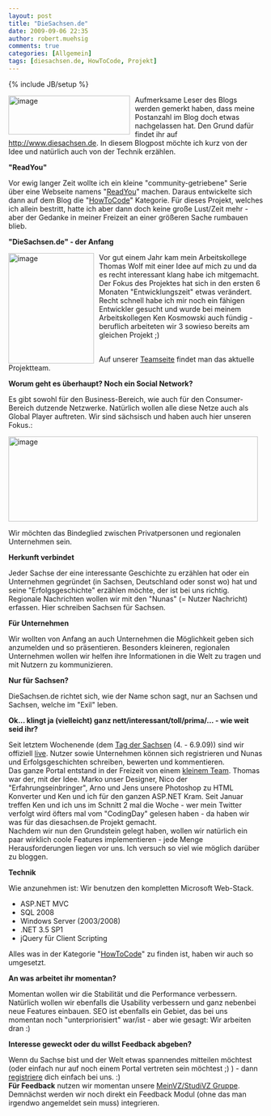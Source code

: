 ```yaml
---
layout: post
title: "DieSachsen.de"
date: 2009-09-06 22:35
author: robert.muehsig
comments: true
categories: [Allgemein]
tags: [diesachsen.de, HowToCode, Projekt]
---
```

{% include JB/setup %}
<p><a href="{{BASE_PATH}}/assets/wp-images/image813.png"><img style="border-right-width: 0px; margin: 0px 10px 0px 0px; border-top-width: 0px; border-bottom-width: 0px; border-left-width: 0px" border="0" alt="image" align="left" src="{{BASE_PATH}}/assets/wp-images/image-thumb791.png" width="240" height="77" /></a></p>  <p>Aufmerksame Leser des Blogs werden gemerkt haben, dass meine Postanzahl im Blog doch etwas nachgelassen hat. Den Grund dafür findet ihr auf <a href="http://www.diesachsen.de">http://www.diesachsen.de</a>. In diesem Blogpost möchte ich kurz von der Idee und natürlich auch von der Technik erzählen.</p>  <p></p> <!--more-->  <p></p>  <p><strong>&quot;ReadYou&quot;</strong></p>  <p>Vor ewig langer Zeit wollte ich ein kleine &quot;community-getriebene&quot; Serie über eine Webseite namens &quot;<a href="http://code-inside.de/blog/?s=readyou">ReadYou</a>&quot; machen. Daraus entwickelte sich dann auf dem Blog die &quot;<a href="http://code-inside.de/blog/category/howtocode/">HowToCode</a>&quot; Kategorie. Für dieses Projekt, welches ich allein bestritt, hatte ich aber dann doch keine große Lust/Zeit mehr - aber der Gedanke in meiner Freizeit an einer größeren Sache rumbauen blieb.</p>  <p><strong>&quot;DieSachsen.de&quot; - der Anfang</strong></p>  <p><a href="{{BASE_PATH}}/assets/wp-images/image814.png"><img style="border-right-width: 0px; margin: 0px 10px 0px 0px; border-top-width: 0px; border-bottom-width: 0px; border-left-width: 0px" border="0" alt="image" align="left" src="{{BASE_PATH}}/assets/wp-images/image-thumb792.png" width="169" height="218" /></a>Vor gut einem Jahr kam mein Arbeitskollege Thomas Wolf mit einer Idee auf mich zu und da es recht interessant klang habe ich mitgemacht. Der Fokus des Projektes hat sich in den ersten 6 Monaten &quot;Entwicklungszeit&quot; etwas verändert. Recht schnell habe ich mir noch ein fähigen Entwickler gesucht und wurde bei meinem Arbeitskollegen Ken Kosmowski auch fündig - beruflich arbeiteten wir 3 sowieso bereits am gleichen Projekt ;)</p>  <p>&#160; <br />Auf unserer <a href="http://www.diesachsen.de/Home/Team">Teamseite</a> findet man das aktuelle Projektteam.</p>  <p><strong>Worum geht es überhaupt? Noch ein Social Network?</strong></p>  <p>Es gibt sowohl für den Business-Bereich, wie auch für den Consumer-Bereich dutzende Netzwerke. Natürlich wollen alle diese Netze auch als Global Player auftreten. Wir sind sächsisch und haben auch hier unseren Fokus.:</p>  <p><a href="{{BASE_PATH}}/assets/wp-images/image815.png"><img style="border-right-width: 0px; border-top-width: 0px; border-bottom-width: 0px; border-left-width: 0px" border="0" alt="image" src="{{BASE_PATH}}/assets/wp-images/image-thumb793.png" width="493" height="168" /></a></p>  <p>Wir möchten das Bindeglied zwischen Privatpersonen und regionalen Unternehmen sein.</p>  <p><strong>Herkunft verbindet</strong></p>  <p>Jeder Sachse der eine interessante Geschichte zu erzählen hat oder ein Unternehmen gegründet (in Sachsen, Deutschland oder sonst wo) hat und seine &quot;Erfolgsgeschichte&quot; erzählen möchte, der ist bei uns richtig. Regionale Nachrichten wollen wir mit den &quot;Nunas&quot; (= Nutzer Nachricht) erfassen. Hier schreiben Sachsen für Sachsen.</p>  <p><strong>Für Unternehmen</strong></p>  <p>Wir wollten von Anfang an auch Unternehmen die Möglichkeit geben sich anzumelden und so präsentieren. Besonders kleineren, regionalen Unternehmen wollen wir helfen ihre Informationen in die Welt zu tragen und mit Nutzern zu kommunizieren.</p>  <p><strong>Nur für Sachsen?</strong></p>  <p>DieSachsen.de richtet sich, wie der Name schon sagt, nur an Sachsen und Sachsen, welche im &quot;Exil&quot; leben. </p>  <p><strong>Ok... klingt ja (vielleicht) ganz nett/interessant/toll/prima/... - wie weit seid ihr?</strong></p>  <p>Seit letztem Wochenende (dem <a href="http://www.tds.sachsen.de/">Tag der Sachsen</a> (4. - 6.9.09)) sind wir offiziell <a href="http://www.diesachsen.de">live</a>. Nutzer sowie Unternehmen können sich registrieren und Nunas und Erfolgsgeschichten schreiben, bewerten und kommentieren.     <br />Das ganze Portal entstand in der Freizeit von einem <a href="http://www.diesachsen.de/home/team">kleinem Team</a>. Thomas war der, mit der Idee. Marko unser Designer, Nico der &quot;Erfahrungseinbringer&quot;, Arno und Jens unsere Photoshop zu HTML Konverter und Ken und ich für den ganzen ASP.NET Kram. Seit Januar treffen Ken und ich uns im Schnitt 2 mal die Woche - wer mein Twitter verfolgt wird öfters mal vom &quot;CodingDay&quot; gelesen haben - da haben wir was für das diesachsen.de Projekt gemacht.     <br />Nachdem wir nun den Grundstein gelegt haben, wollen wir natürlich ein paar wirklich coole Features implementieren - jede Menge Herausforderungen liegen vor uns. Ich versuch so viel wie möglich darüber zu bloggen.</p>  <p><strong>Technik</strong></p>  <p>Wie anzunehmen ist: Wir benutzen den kompletten Microsoft Web-Stack.</p>  <ul>   <li>ASP.NET MVC </li>    <li>SQL 2008 </li>    <li>Windows Server (2003/2008) </li>    <li>.NET 3.5 SP1 </li>    <li>jQuery für Client Scripting </li> </ul>  <p>Alles was in der Kategorie &quot;<a href="http://code-inside.de/blog/category/howtocode/">HowToCode</a>&quot; zu finden ist, haben wir auch so umgesetzt.</p>  <p><strong>An was arbeitet ihr momentan?</strong></p>  <p>Momentan wollen wir die Stabilität und die Performance verbessern. Natürlich wollen wir ebenfalls die Usability verbessern und ganz nebenbei neue Features einbauen. SEO ist ebenfalls ein Gebiet, das bei uns momentan noch &quot;unterpriorisiert&quot; war/ist - aber wie gesagt: Wir arbeiten dran :)</p>  <p><strong>Interesse geweckt oder du willst Feedback abgeben?</strong></p>  <p>Wenn du Sachse bist und der Welt etwas spannendes mitteilen möchtest (oder einfach nur auf noch einem Portal vertreten sein möchtest ;) ) - dann <a href="http://www.diesachsen.de/Registration">registriere</a> dich einfach bei uns. :)    <br /><strong>Für Feedback</strong> nutzen wir momentan unsere <a href="http://www.meinvz.net/Groups/Overview/aa03b87da6f1ea12">MeinVZ/StudiVZ Gruppe</a>. Demnächst werden wir noch direkt ein Feedback Modul (ohne das man irgendwo angemeldet sein muss) integrieren.</p>

